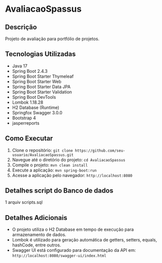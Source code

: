 # AvaliacaoSpassus

## Descrição
Projeto de avaliação para portfólio de projetos.

## Tecnologias Utilizadas
- Java 17
- Spring Boot 2.4.3
- Spring Boot Starter Thymeleaf
- Spring Boot Starter Web
- Spring Boot Starter Data JPA
- Spring Boot Starter Validation
- Spring Boot DevTools
- Lombok 1.18.28
- H2 Database (Runtime)
- Springfox Swagger 3.0.0
- Bootstrap 4
- jasperreports
 

## Como Executar
1. Clone o repositório: `git clone https://github.com/seu-usuario/AvaliacaoSpassus.git`
2. Navegue até o diretório do projeto: `cd AvaliacaoSpassus`
3. Compile o projeto: `mvn clean install`
4. Execute a aplicação: `mvn spring-boot:run`
5. Acesse a aplicação pelo navegador: `http://localhost:8080`

## Detalhes script do Banco de dados 
1 arquiv scripts.sql

## Detalhes Adicionais
- O projeto utiliza o H2 Database em tempo de execução para armazenamento de dados.
- Lombok é utilizado para geração automática de getters, setters, equals, hashCode, entre outros.
- Swagger UI está configurado para documentação da API em: `http://localhost:8080/swagger-ui/index.html`



